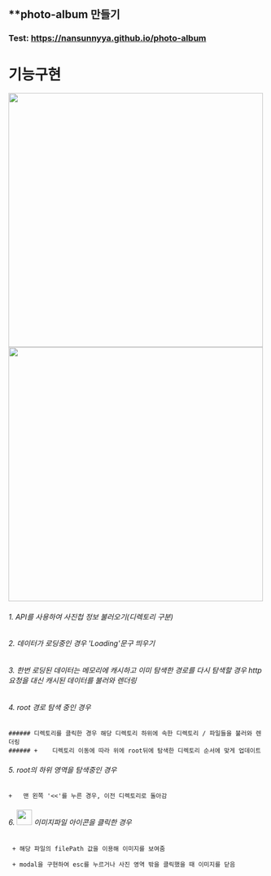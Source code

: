 **photo-album 만들기
------------

### Test: https://nansunnyya.github.io/photo-album

# 기능구현

<img src="https://user-images.githubusercontent.com/76245273/111911207-e3be4080-8aa7-11eb-9056-4921249516e0.png" width="500"> 




<img src="https://user-images.githubusercontent.com/76245273/111914063-e757c480-8ab3-11eb-9888-c976277a559f.png" width="500"> 



###### 1. API를 사용하여 사진첩 정보 불러오기(디렉토리 구분)    
###### 2. 데이터가 로딩중인 경우 'Loading'문구 띄우기                          


###### 3. 한번 로딩된 데이터는 메모리에 캐시하고 이미 탐색한 경로를 다시 탐색할 경우 http 요청을 대신 캐시된 데이터를 불러와 렌더링


###### 4. root 경로 탐색 중인 경우
    ###### 디렉토리를 클릭한 경우 해당 디렉토리 하위에 속한 디렉토리 / 파일들을 불러와 렌더링
    ###### +	디렉토리 이동에 따라 위에 root뒤에 탐색한 디렉토리 순서에 맞게 업데이트


###### 5. root의 하위 영역을 탐색중인 경우

    +	맨 왼쪽 '<<'를 누른 경우, 이전 디렉토리로 돌아감
    
###### 6. <img src="https://user-images.githubusercontent.com/76245273/111914112-14a47280-8ab4-11eb-9f81-4024c94a21f4.png" width="30"> 이미지파일 아이콘을 클릭한 경우
     
     + 해당 파일의 filePath 값을 이용해 이미지를 보여줌
     
     + modal을 구현하여 esc를 누르거나 사진 영역 밖을 클릭했을 때 이미지를 닫음
